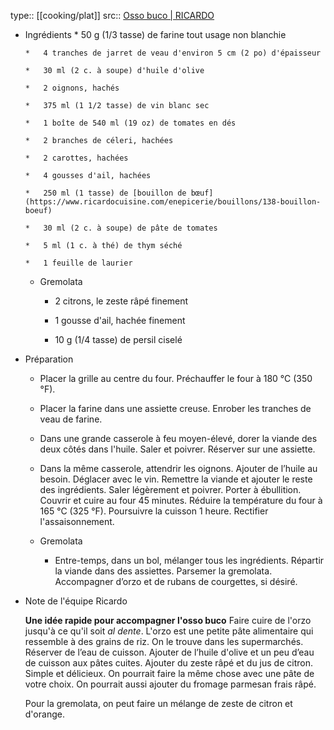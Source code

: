 type:: [[cooking/plat]]
src:: [Osso buco | RICARDO](https://www.ricardocuisine.com/recettes/2149-osso-buco)

- Ingrédients
      *   50 g (1/3 tasse) de farine tout usage non blanchie
          
      *   4 tranches de jarret de veau d'environ 5 cm (2 po) d'épaisseur
          
      *   30 ml (2 c. à soupe) d'huile d'olive
          
      *   2 oignons, hachés
          
      *   375 ml (1 1/2 tasse) de vin blanc sec
          
      *   1 boîte de 540 ml (19 oz) de tomates en dés
          
      *   2 branches de céleri, hachées
          
      *   2 carottes, hachées
          
      *   4 gousses d'ail, hachées
          
      *   250 ml (1 tasse) de [bouillon de bœuf](https://www.ricardocuisine.com/enepicerie/bouillons/138-bouillon-boeuf)
          
      *   30 ml (2 c. à soupe) de pâte de tomates
          
      *   5 ml (1 c. à thé) de thym séché
          
      *   1 feuille de laurier
          
  *   Gremolata
      
      *   2 citrons, le zeste râpé finement
          
      *   1 gousse d'ail, hachée finement
          
      *   10 g (1/4 tasse) de persil ciselé
- Préparation
  *   Placer la grille au centre du four. Préchauffer le four à 180 °C (350 °F).
   *   Placer la farine dans une assiette creuse. Enrober les tranches de veau de farine.
   *   Dans une grande casserole à feu moyen-élevé, dorer la viande des deux côtés dans l'huile. Saler et poivrer. Réserver sur une assiette.
   *   Dans la même casserole, attendrir les oignons. Ajouter de l’huile au besoin. Déglacer avec le vin. Remettre la viande et ajouter le reste des ingrédients. Saler légèrement et poivrer. Porter à ébullition. Couvrir et cuire au four 45 minutes. Réduire la température du four à 165 °C (325 °F). Poursuivre la cuisson 1 heure. Rectifier l'assaisonnement.
          
  * Gremolata
      
      *   Entre-temps, dans un bol, mélanger tous les ingrédients. Répartir la viande dans des assiettes. Parsemer la gremolata. Accompagner d’orzo et de rubans de courgettes, si désiré.
- Note de l'équipe Ricardo
  
   **Une idée rapide pour accompagner l'osso buco**  Faire cuire de l'orzo jusqu'à ce qu'il soit _al dente_. L'orzo est une petite pâte alimentaire qui ressemble à des grains de riz. On le trouve dans les supermarchés. Réserver de l’eau de cuisson. Ajouter de l’huile d'olive et un peu d’eau de cuisson aux pâtes cuites. Ajouter du zeste râpé et du jus de citron. Simple et délicieux. On pourrait faire la même chose avec une pâte de votre choix. On pourrait aussi ajouter du fromage parmesan frais râpé.  
    
  Pour la gremolata, on peut faire un mélange de zeste de citron et d'orange.